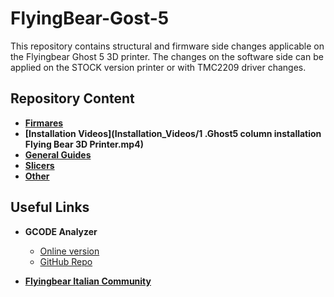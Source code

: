 # FlyingBear-Gost-5

This repository contains structural and firmware side changes applicable on the Flyingbear Ghost 5 3D printer.
The changes on the software side can be applied on the STOCK version printer or with TMC2209 driver changes.

## Repository Content

- **[Firmares](Firmwares/README.md)**
- **[Installation Videos](Installation_Videos/1 .Ghost5 column installation Flying Bear 3D Printer.mp4)**
- **[General Guides](Guides/README.md)**
- **[Slicers](Slicers/README.md)**
- **[Other](Other)**


## Useful Links

- **GCODE Analyzer**
    - [Online version](http://www.gcodeanalyser.com)
    - [GitHub Repo](https://github.com/syue87/GCodeAnalyser)

- [**Flyingbear Italian Community**](https://fbghostita.miraheze.org/wiki/Pagina_principale)